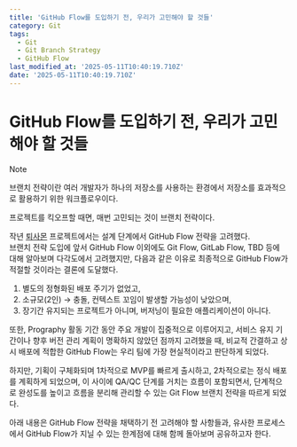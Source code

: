 ```yaml
---
title: 'GitHub Flow를 도입하기 전, 우리가 고민해야 할 것들'
category: Git
tags:
  - Git
  - Git Branch Strategy
  - GitHub Flow
last_modified_at: '2025-05-11T10:40:19.710Z'
date: '2025-05-11T10:40:19.710Z'
---
```


# GitHub Flow를 도입하기 전, 우리가 고민해야 할 것들

> [!NOTE]  
> 브랜치 전략이란 여러 개발자가 하나의 저장소를 사용하는 환경에서 저장소를 효과적으로 활용하기 위한 워크플로우이다. 

프로젝트를 킥오프할 때면, 매번 고민되는 것이 브랜치 전략이다.  

작년 [퇴사몬](https://github.com/salpinoff/salpinoff_FE) 프로젝트에서는 설계 단계에서 GitHub Flow 전략을 고려했다.  
브랜치 전략 도입에 앞서 GitHub Flow 이외에도 Git Flow, GitLab Flow, TBD 등에 대해 알아보며 다각도에서 고려했지만, 다음과 같은 이유로 최종적으로 GitHub Flow가 적절할 것이라는 결론에 도달했다. 

1. 별도의 정형화된 배포 주기가 없었고, 
1. 소규모(2인) → 충돌, 컨텍스트 꼬임이 발생할 가능성이 낮았으며,
1. 장기간 유지되는 프로젝트가 아니며, 버저닝이 필요한 애플리케이션이 아니다. 

또한, Prography 활동 기간 동안 주요 개발이 집중적으로 이루어지고, 서비스 유지 기간이나 향후 버전 관리 계획이 명확하지 않았던 점까지 고려했을 때, 비교적 간결하고 상시 배포에 적합한 GitHub Flow는 우리 팀에 가장 현실적이라고 판단하게 되었다.

하지만, 기획이 구체화되며 1차적으로 MVP를 빠르게 출시하고, 2차적으로는 정식 배포를 계획하게 되었으며, 이 사이에 QA/QC 단계를 거치는 흐름이 포함되면서, 단계적으로 완성도를 높이고 흐름을 분리해 관리할 수 있는 Git Flow 브랜치 전략을 따르게 되었다.

아래 내용은 GitHub Flow 전략을 채택하기 전 고려해야 할 사항들과, 유사한 프로세스에서 GitHub Flow가 지닐 수 있는 한계점에 대해 함께 돌아보며 공유하고자 한다.
